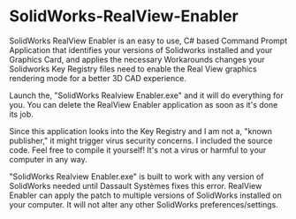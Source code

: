 # SolidWorks-RealView-Enabler

SolidWorks RealView Enabler is an easy to use, C# based Command Prompt Application that identifies your versions of Solidworks installed and your Graphics Card,
and applies the necessary Workarounds changes your Solidworks Key Registry files need to enable the Real View graphics rendering mode
for a better 3D CAD experience.

Launch the, "SolidWorks Realview Enabler.exe" and it will do everything for you. 
You can delete the RealView Enabler application as soon as it's done its job.

Since this application looks into the Key Registry and I am not a, "known publisher," it might trigger virus security concerns. I included the source code. Feel free to compile it yourself! It's not a virus or harmful to your computer in any way. 

"SolidWorks Realview Enabler.exe" is built to work with any version of SolidWorks needed until Dassault Systèmes fixes this error. 
RealView Enabler can apply the patch to multiple versions of SolidWorks installed on your computer. 
It will not alter any other SolidWorks preferences/settings. 
